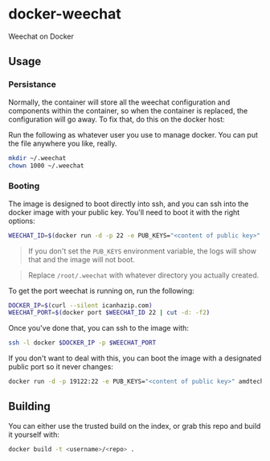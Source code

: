 # docker-weechat

Weechat on Docker

## Usage

### Persistance

Normally, the container will store all the weechat configuration and components within the container, so when the container is replaced, the configuration will go away.  To fix that, do this on the docker host:

Run the following as whatever user you use to manage docker.  You can put the file anywhere you like, really.
```bash
mkdir ~/.weechat
chown 1000 ~/.weechat
```

### Booting

The image is designed to boot directly into ssh, and you can ssh into the docker image with your public key.  You'll need to boot it with the right options:

```bash
WEECHAT_ID=$(docker run -d -p 22 -e PUB_KEYS="<content of public key>" -v /root/.weechat:/home/docker/.weechat amdtech/weechat)
```

> If you don't set the `PUB_KEYS` environment variable, the logs will show that and the image will not boot.

> Replace `/root/.weechat` with whatever directory you actually created.

To get the port weechat is running on, run the following:

```bash
DOCKER_IP=$(curl --silent icanhazip.com)
WEECHAT_PORT=$(docker port $WEECHAT_ID 22 | cut -d: -f2)
```

Once you've done that, you can ssh to the image with:

```bash
ssh -l docker $DOCKER_IP -p $WEECHAT_PORT
```

If you don't want to deal with this, you can boot the image with a designated public port so it never changes:

```bash
docker run -d -p 19122:22 -e PUB_KEYS="<content of public key>" amdtech/weechat
```

## Building

You can either use the trusted build on the index, or grab this repo and build it yourself with:

```bash
docker build -t <username>/<repo> .
```
